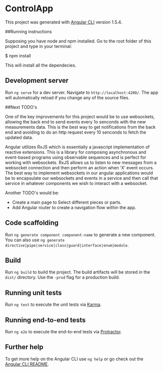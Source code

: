 # ControlApp

This project was generated with [Angular CLI](https://github.com/angular/angular-cli) version 1.5.4.

##Running instructions

Supposing you have node and npm installed. Go to the root folder of this project and type in your terminal:

$ npm install

This will install all the dependecies.

## Development server

Run `ng serve` for a dev server. Navigate to `http://localhost:4200/`. The app will automatically reload if you change any of the source files.

##Next TODO's

One of the key improvements for this project would be to use websockets, allowing the back end to send events every 1o senconds with the new measurements data. This is the best way to get notifications from the back end and avoiding to do an http request every 10 senconds to fetch the updated data.

Angular utilizes RxJS which is essentially a javascript implementation of reactive extensions. This is a library for composing asynchronous and event-based programs using observable sequences and is perfect for working with websockets. RxJS allows us to listen to new messages from a websocket connection and then perform an action when ‘X’ event occurs. The best way to implement websockets in our angular applications would be to encapsulate our websockets and events in a service and then call that service in whatever components we wish to interact with a websocket.

Another TODO's would be:

* Create a main page to Select different pieces or parts.
* Add Angular router to create a navigation flow within the app.

## Code scaffolding

Run `ng generate component component-name` to generate a new component. You can also use `ng generate directive|pipe|service|class|guard|interface|enum|module`.

## Build

Run `ng build` to build the project. The build artifacts will be stored in the `dist/` directory. Use the `-prod` flag for a production build.

## Running unit tests

Run `ng test` to execute the unit tests via [Karma](https://karma-runner.github.io).

## Running end-to-end tests

Run `ng e2e` to execute the end-to-end tests via [Protractor](http://www.protractortest.org/).

## Further help

To get more help on the Angular CLI use `ng help` or go check out the [Angular CLI README](https://github.com/angular/angular-cli/blob/master/README.md).
